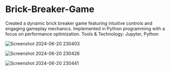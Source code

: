 # Brick-Breaker-Game
Created a dynamic brick breaker game featuring intuitive controls and engaging gameplay mechanics. Implemented in Python programming with a focus on performance optimization.
Tools & Technology: Jupyter, Python

![Screenshot 2024-06-20 230403](https://github.com/Jayvvvvv/Brick-Breaker-Game/assets/94219113/5a47a581-887b-4365-89a2-6751fa62e508)


![Screenshot 2024-06-20 230426](https://github.com/Jayvvvvv/Brick-Breaker-Game/assets/94219113/5128c71b-e717-4e7d-8ade-9849dd7c9282)


![Screenshot 2024-06-20 230441](https://github.com/Jayvvvvv/Brick-Breaker-Game/assets/94219113/d7c9059b-a0c2-4cf7-a065-5002415e5fba)




